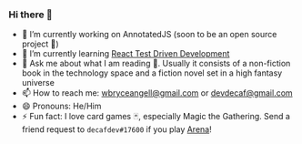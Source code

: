 ### Hi there 👋

- 🔭 I’m currently working on AnnotatedJS (soon to be an open source project 🤞)
- 🌱 I’m currently learning [React Test Driven Development](https://www.packtpub.com/product/mastering-react-test-driven-development-second-edition/9781803247120)
- 💬 Ask me about what I am reading 📖. Usually it consists of a non-fiction book in the technology space and a fiction novel set in a high fantasy universe
- 📫 How to reach me: wbryceangell@gmail.com or devdecaf@gmail.com
- 😄 Pronouns: He/Him
- ⚡ Fun fact: I love card games 🃏, especially Magic the Gathering. Send a friend request to `decafdev#17600` if you play [Arena](https://magic.wizards.com/en/mtgarena)!
